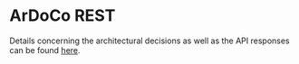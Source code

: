 # ArDoCo REST
Details concerning the architectural decisions as well as the API responses can be found [here](architecture_decisions.md).